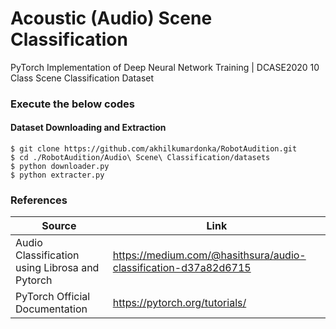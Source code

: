 # Acoustic (Audio) Scene Classification
PyTorch Implementation of Deep Neural Network Training | DCASE2020 10 Class Scene Classification Dataset

### Execute the below codes

#### Dataset Downloading and Extraction

```
$ git clone https://github.com/akhilkumardonka/RobotAudition.git
$ cd ./RobotAudition/Audio\ Scene\ Classification/datasets
$ python downloader.py
$ python extracter.py
```

### References

| Source | Link |
| ------ | ------ |
| Audio Classification using Librosa and Pytorch | https://medium.com/@hasithsura/audio-classification-d37a82d6715 |
| PyTorch Official Documentation | https://pytorch.org/tutorials/ |
